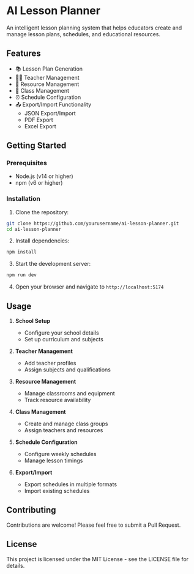 # AI Lesson Planner

An intelligent lesson planning system that helps educators create and manage lesson plans, schedules, and educational resources.

## Features

- 📚 Lesson Plan Generation
- 👨‍🏫 Teacher Management
- 🏫 Resource Management
- 👥 Class Management
- ⏰ Schedule Configuration
- 📤 Export/Import Functionality
  - JSON Export/Import
  - PDF Export
  - Excel Export

## Getting Started

### Prerequisites

- Node.js (v14 or higher)
- npm (v6 or higher)

### Installation

1. Clone the repository:
```bash
git clone https://github.com/yourusername/ai-lesson-planner.git
cd ai-lesson-planner
```

2. Install dependencies:
```bash
npm install
```

3. Start the development server:
```bash
npm run dev
```

4. Open your browser and navigate to `http://localhost:5174`

## Usage

1. **School Setup**
   - Configure your school details
   - Set up curriculum and subjects

2. **Teacher Management**
   - Add teacher profiles
   - Assign subjects and qualifications

3. **Resource Management**
   - Manage classrooms and equipment
   - Track resource availability

4. **Class Management**
   - Create and manage class groups
   - Assign teachers and resources

5. **Schedule Configuration**
   - Configure weekly schedules
   - Manage lesson timings

6. **Export/Import**
   - Export schedules in multiple formats
   - Import existing schedules

## Contributing

Contributions are welcome! Please feel free to submit a Pull Request.

## License

This project is licensed under the MIT License - see the LICENSE file for details.
